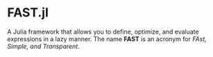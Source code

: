 FAST.jl
========

A Julia framework that allows you to define, optimize, and evaluate expressions in a lazy manner. The name **FAST** is an acronym for *FAst, Simple, and Transparent*.
